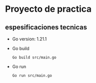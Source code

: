 # Proyecto de practica

## espesificaciones tecnicas

- Go version: 1.21.1

- Go build

  `Go build src/main.go`

- Go run

  `Go run src/main.go`
